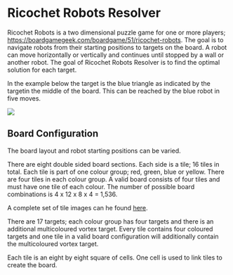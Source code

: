 # Ricochet Robots Resolver

Ricochet Robots is a two dimensional puzzle game for one or more players; https://boardgamegeek.com/boardgame/51/ricochet-robots. The goal is to navigate robots from their starting positions to targets on the board. A robot can move horizontally or vertically and continues until stopped by a wall or another robot. The goal of Ricochet Robots Resolver is to find the optimal solution for each target.

In the example below the target is the blue triangle as indicated by the targetin the middle of the board. This can be reached by the blue robot in five moves.

![](/images/ExampleBoard.png)

## Board Configuration

The board layout and robot starting positions can be varied.

There are eight double sided board sections. Each side is a tile; 16 tiles in total. Each tile is part of one colour group; red, green, blue or yellow. There are four tiles in each colour group. A valid board consists of four tiles and must have one tile of each colour. The number of possible board combinations is 4 x 12 x 8 x 4 = 1,536.

A complete set of tile images can he found [here](/Tiles.md).

There are 17 targets; each colour group has four targets and there is an additional multicoloured vortex target. Every tile contains four coloured targets and one tile in a valid board configuration will additionally contain the multicoloured vortex target.

Each tile is an eight by eight square of cells. One cell is used to link tiles to create the board.
